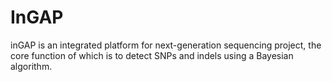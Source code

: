 # InGAP

inGAP is an integrated platform for next-generation sequencing project, the core function of which is to detect SNPs and indels using a Bayesian algorithm.

